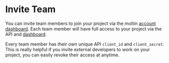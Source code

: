 # Invite Team

You can invite team members to join your project via the moltin [account dashboard](https://accounts.moltin.com/). Each team member will have full access to your project via the API and [dashboard](https://dashboard.com/).

Every team member has their own unique API `client_id` and `client_secret`. This is really helpful if you invite external developers to work on your project, you can easily revoke their access at anytime.

